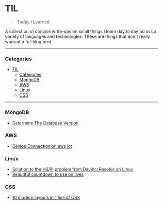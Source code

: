 # TIL

> Today I Learned

A collection of concise write-ups on small things I learn day to day across a
variety of languages and technologies. 
These are things that don't really warrant a full blog post. 

---

### Categories

- [TIL](#til)
    - [Categories](#categories)
    - [MongoDB](#mongodb)
    - [AWS](#aws)
    - [Linux](#linux)
    - [CSS](#css)

---

### MongoDB

- [Determine The Database Version](mongodb/database-version.md)

### AWS

- [Device Connection on aws iot](aws/aws-iot-device-sdk.md)

### Linux

- [Solution to the HiDPI problem from Davinci Resolve on Linux](linux/Davinci%20Resolve/Solution-to-the-HiDPI-problem-on-Linux.md)
- [Beautiful countdown to use on lives](linux/termdown.md)

### CSS

- [10 modern layouts in 1 line of CSS](css/1linelayouts.md)